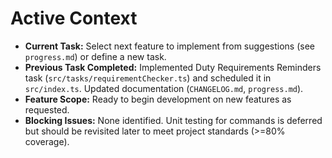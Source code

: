# Active Context

*   **Current Task:** Select next feature to implement from suggestions (see `progress.md`) or define a new task.
*   **Previous Task Completed:** Implemented Duty Requirements Reminders task (`src/tasks/requirementChecker.ts`) and scheduled it in `src/index.ts`. Updated documentation (`CHANGELOG.md`, `progress.md`).
*   **Feature Scope:** Ready to begin development on new features as requested.
*   **Blocking Issues:** None identified. Unit testing for commands is deferred but should be revisited later to meet project standards (>=80% coverage).
